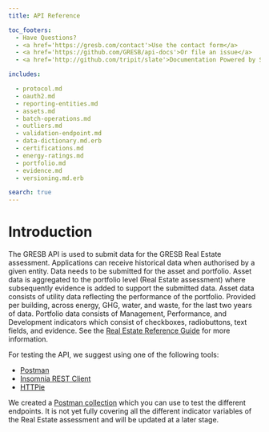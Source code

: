 ```yaml
---
title: API Reference

toc_footers:
  - Have Questions?
  - <a href='https://gresb.com/contact'>Use the contact form</a>
  - <a href='https://github.com/GRESB/api-docs'>Or file an issue</a>
  - <a href='http://github.com/tripit/slate'>Documentation Powered by Slate</a>

includes:

  - protocol.md
  - oauth2.md
  - reporting-entities.md
  - assets.md
  - batch-operations.md
  - outliers.md
  - validation-endpoint.md
  - data-dictionary.md.erb
  - certifications.md
  - energy-ratings.md
  - portfolio.md
  - evidence.md
  - versioning.md.erb

search: true
---
```


# Introduction

The GRESB API is used to submit data for the GRESB Real Estate assessment.
Applications can receive historical data when authorised by a given entity.
Data needs to be submitted for the asset and portfolio. Asset data is aggregated to the portfolio level (Real Estate assessment) where subsequently evidence is added to support the submitted data.
Asset data consists of utility data reflecting the performance of the portfolio. Provided per building, across energy, GHG, water, and waste, for the last two years of data.
Portfolio data consists of Management, Performance, and Development indicators which consist of checkboxes, radiobuttons, text fields, and evidence.
See the <a href='https://documents.gresb.com/index.html'>Real Estate Reference Guide</a> for more information.

For testing the API, we suggest using one of the following tools:

- [Postman](https://www.getpostman.com/)
- [Insomnia REST Client](https://insomnia.rest/)
- [HTTPie](https://httpie.org/)

We created a [Postman collection](https://gresb-prd-public.s3.amazonaws.com/2024/data_partners/gresb.postman_collection.json) which you can use to test the different endpoints. It is not yet fully covering all the different indicator variables of the Real Estate assessment and will be updated at a later stage.

